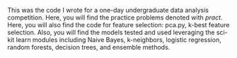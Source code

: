 This was the code I wrote for a one-day undergraduate data analysis competition. Here, you will find the practice problems denoted with _pract_. Here, you will also find the code for feature selection: pca.py, k-best feature selection. Also, you will find the models tested and used leveraging the sci-kit learn modules including Naive Bayes, k-neighbors, logistic regression, random forests, decision trees, and ensemble methods.
